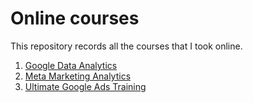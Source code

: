 # Online courses

This repository records all the courses that I took online.  

1. [Google Data Analytics](https://github.com/zzx66699/Coursera/tree/main/Google_data_analytics)  
2. [Meta Marketing Analytics](https://github.com/zzx66699/Coursera/tree/main/Meta_marketing_analytics)  
3. [Ultimate Google Ads Training](https://www.udemy.com/course/the-ultimate-google-adwords-training-course/learn/lecture/12312608?start=0#overview)
